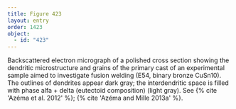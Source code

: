 ```yaml
---
title: Figure 423
layout: entry
order: 1423
object:
  - id: "423"
---
```


Backscattered electron micrograph of a polished cross section showing the dendritic microstructure and grains of the primary cast of an experimental sample aimed to investigate fusion welding (E54, binary bronze CuSn10). The outlines of dendrites appear dark gray; the interdendritic space is filled with phase alfa + delta (eutectoïd composition) (light gray). See {% cite 'Azéma et al. 2012' %}; {% cite 'Azéma and Mille 2013a' %}.
